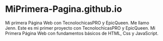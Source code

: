 # MiPrimera-Pagina.github.io
Mi primera Página Web con TecnolochicasPRO y EpicQueen. 
Me llamo Jenn. 
Este es mi primer proyecto con TecnolochicasPRO y EpicQueen.
Mi Primera Página Web con fundamentos básicos de HTML, Css y JavaScript. 
